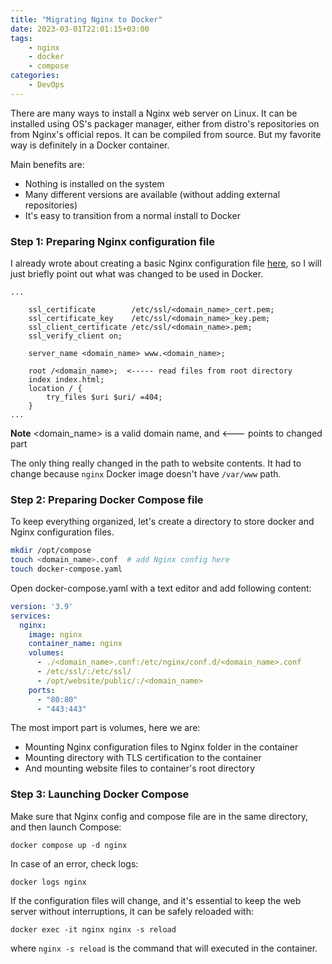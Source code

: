 ```yaml
---
title: "Migrating Nginx to Docker"
date: 2023-03-01T22:01:15+03:00
tags:
    - nginx
    - docker
    - compose
categories:
    - DevOps
---
```


There are many ways to install a Nginx web server on Linux. 
It can be installed using OS's packager manager, either from 
distro's repositories on from Nginx's official repos. It can 
be compiled from source. But my favorite way is definitely 
in a Docker container.

Main benefits are:
* Nothing is installed on the system
* Many different versions are available (without adding external repositories)
* It's easy to transition from a normal install to Docker


### Step 1: Preparing Nginx configuration file
I already wrote about creating a basic Nginx configuration file
[here](https://labbrat.net/blog/hugo_nginx/), so I will just briefly 
point out what was changed to be used in Docker.
```
...

    ssl_certificate        /etc/ssl/<domain_name>_cert.pem;
    ssl_certificate_key    /etc/ssl/<domain_name>_key.pem;
    ssl_client_certificate /etc/ssl/<domain_name>.pem;
    ssl_verify_client on;

    server_name <domain_name> www.<domain_name>;

    root /<domain_name>;  <----- read files from root directory
    index index.html;
    location / {
        try_files $uri $uri/ =404;
    }
...
```

**Note** <domain_name> is a valid domain name, and <--- points to changed part

The only thing really changed in the path to website contents. It 
had to change because `nginx` Docker image doesn't have `/var/www` path.  


### Step 2: Preparing Docker Compose file
To keep everything organized, let's create a directory to store docker and 
Nginx configuration files.
```bash
mkdir /opt/compose
touch <domain_name>.conf  # add Nginx config here
touch docker-compose.yaml
```

Open docker-compose.yaml with a text editor and add following content:
```yaml
version: '3.9'
services:
  nginx:
    image: nginx
    container_name: nginx
    volumes:
      - ./<domain_name>.conf:/etc/nginx/conf.d/<domain_name>.conf
      - /etc/ssl/:/etc/ssl/
      - /opt/website/public/:/<domain_name>
    ports:
      - "80:80"
      - "443:443"
```

The most import part is volumes, here we are:
* Mounting Nginx configuration files to Nginx folder in the container
* Mounting directory with TLS certification to the container
* And mounting website files to container's root directory


### Step 3: Launching Docker Compose
Make sure that Nginx config and compose file are in the same directory, 
and then launch Compose:
```
docker compose up -d nginx
```

In case of an error, check logs:
```
docker logs nginx
```

If the configuration files will change, and it's essential to keep the 
web server without interruptions, it can be safely reloaded with:
```
docker exec -it nginx nginx -s reload
```

where `nginx -s reload` is the command that will executed in the container.
